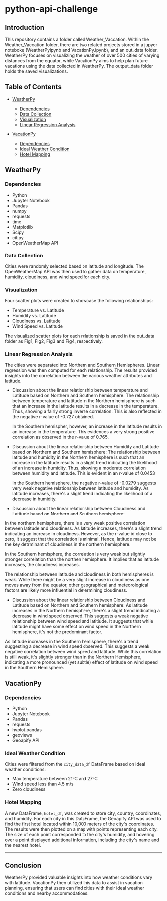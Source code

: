 # python-api-challenge

## Introduction

This repository contains a folder called Weather_Vaccation. Within the Weather_Vaccation folder, there are two related projects stored in a jupyer noteboke (WeatherPyipynb and VacationPy.ipynb), and an out_data folder. WeatherPy focuses on visualizing the weather of over 500 cities of varying distances from the equator, while VacationPy aims to help plan future vacations using the data collected in WeatherPy. The output_data folder holds the saved visualizations. 

## Table of Contents

- [WeatherPy](#weatherpy)
  - [Dependencies](#dependencies)
  - [Data Collection](#data-collection)
  - [Visualization](#visualization)
  - [Linear Regression Analysis](#linear-regression-analysis)
  
- [VacationPy](#vacationpy)
  - [Dependencies](#dependencies-1)
  - [Ideal Weather Condition](#ideal-weather-condition)
  - [Hotel Mapping](#hotel-mapping)

## WeatherPy

### Dependencies

- Python
- Jupyter Notebook
- Pandas
- numpy
- requests
- time
- Matplotlib
- Scipy
- citipy
- OpenWeatherMap API

### Data Collection

Cities were randomly selected based on latitude and longitude. The OpenWeatherMap API was then used to gather data on temperature, humidity, cloudiness, and wind speed for each city. 

### Visualization

Four scatter plots were created to showcase the following relationships:

- Temperature vs. Latitude
- Humidity vs. Latitude
- Cloudiness vs. Latitude
- Wind Speed vs. Latitude

The visualized scatter plots for each relationship is saved in the out_data folder as Fig1, Fig2, Fig3 and Fig4, respectively.


### Linear Regression Analysis

The cities were separated into Northern and Southern Hemispheres. Linear regression was then computed for each relationship. The results provided insights into the correlation between the various weather attributes and latitude.

- Discussion about the linear relationship between temperature and Latitude based on Northern and Southern hemisphere:
  The relationship between temperature and latitude in the Northern hemisphere is such that an increase in the latitude results in a decrease in the temperature. Thus, showing a fairly strong inverse correlation. This is also reflected in the negative
  r-value of -0.727 obtained.

  In the Southern hemispher, however, an increase in the latitude results in an increase in the temperature. This evidences a very strong positive correlation as observed in the r-value of 0.765.

- Discussion about the linear relationship between Humidity and Latitude based on Northern and Southern hemisphere:
  The relationship between latitude and humidity in the Northern hemisphere is such that an increase in the latitude results in a slight trend indicating the likelihood of an increase in humidity. Thus, showing a moderate correlation between humidity and latitude.       This is evident in an r-value of 0.0453

  In the Southern hemisphere, the negative r-value of -0.0279 suggests very weak negative relationship between latitude and humidity. As latitude increases, there's a slight trend indicating the likelihood of a decrease in humidity.

- Discussion about the linear relationship between Cloudiness and Latitude based on Northern and Southern hemisphere: 
  
In the northern hemisphere, there is a very weak positive correlation between latitude and cloudiness. As latitude increases, there's a slight trend indicating an increase in cloudiness. However, as the r-value id close to zero, it suggest that the correlation is minimal. Hence, latitude may not be the key detrminant of cloudiness in the northern hemisphere.

In the Southern hemisphere, the correlation is very weak but slightly stronger correlation than the northen hemisphere. It implies that as latitude increases, the cloudiness increases.

The relationship between latitude and cloudiness in both hemispheres is weak. While there might be a very slight increase in cloudiness as one moves away from the equator, other geographical and meteorological factors are likely more influential in determining cloudiness.  

- Discussion about the linear relationship between Cloudiness and Latitude based on Northern and Southern hemisphere:
As latitude increases in the Northern hemisphere, there's a slight trend indicating a decrease in wind speed observed. This suggests a  weak negative relationship between wind speed and latitiude. It suggests that while latitude might have some effect on wind speed in the Northern hemisphere, it's not the predominant factor.

As latitude increases in the Southern hemisphere, there's a trend suggesting a decrease in wind speed observed. This suggests a weak negative correlation between wind speed and latitude. While this correlation is still weak, it's slightly stronger than in the Northern Hemisphere, indicating a more pronounced (yet subtle) effect of latitude on wind speed in the Southern Hemisphere.


## VacationPy

### Dependencies

- Python
- Jupyter Notebook
- Pandas
- requests
- hvplot.pandas
- geoviews
- Geoapify API

### Ideal Weather Condition

Cities were filtered from the `city_data_df` DataFrame based on ideal weather conditions:

- Max temperature between 21°C and 27°C
- Wind speed less than 4.5 m/s
- Zero cloudiness

### Hotel Mapping

A new DataFrame, `hotel_df`, was created to store city, country, coordinates, and humidity. For each city in this DataFrame, the Geoapify API was used to find the first hotel located within 10,000 meters of the city's coordinates. The results were then plotted on a map with points representing each city. The size of each point corresponded to the city's humidity, and hovering over a point displayed additional information, including the city's name and the nearest hotel.

---

## Conclusion

WeatherPy provided valuable insights into how weather conditions vary with latitude. VacationPy then utilized this data to assist in vacation planning, ensuring that users can find cities with their ideal weather conditions and nearby accommodations.
